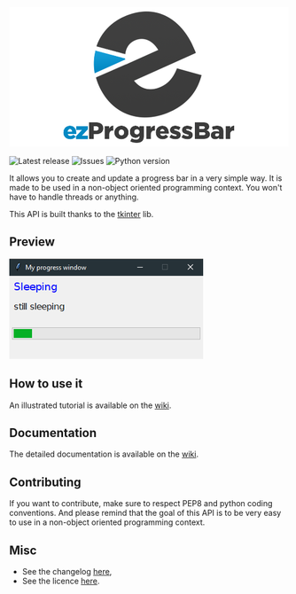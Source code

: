 ![EzProgressBar](git/ez-progress-bar-header.png)

![Latest release](https://img.shields.io/github/release/ez-apis/ez-progress-bar.svg) ![Issues](https://img.shields.io/github/issues/ez-apis/ez-progress-bar.svg) ![Python version](https://img.shields.io/badge/Python-3.6+-green.svg)

It allows you to create and update a progress bar in a very simple way.
It is made to be used in a non-object oriented programming context. You
won't have to handle threads or anything.

This API is built thanks to the [tkinter](http://tkinter.fdex.eu/) lib.

## Preview

![EzProgressBar_Preview](git/EzProgressBar_preview1.PNG)

## How to use it

An illustrated tutorial is available on the [wiki](https://github.com/ez-apis/ez-progress-bar/wiki).

## Documentation

The detailed documentation is available on the [wiki](https://github.com/ez-apis/ez-progress-bar/wiki).

## Contributing

If you want to contribute, make sure to respect PEP8 and python coding conventions. And please remind that the goal of this API is to be very easy to use in a non-object oriented programming context.

## Misc

- See the changelog [here](CHANGELOG.md),
- See the licence [here](../LICENSE).